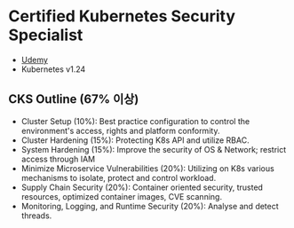 # Certified Kubernetes Security Specialist

- [Udemy](https://www.udemy.com/course/certified-kubernetes-security-specialist/)
- Kubernetes v1.24

## CKS Outline (67% 이상)
- Cluster Setup (10%): Best practice configuration to control the environment's access, rights and platform conformity.
- Cluster Hardening (15%): Protecting K8s API and utilize RBAC.
- System Hardening (15%): Improve the security of OS & Network; restrict access through IAM
- Minimize Microservice Vulnerabilities (20%): Utilizing on K8s various mechanisms to isolate, protect and control workload.
- Supply Chain Security (20%): Container oriented security, trusted resources, optimized container images, CVE scanning.
- Monitoring, Logging, and Runtime Security (20%): Analyse and detect threads.